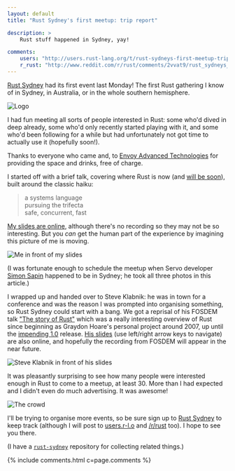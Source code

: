 ```yaml
---
layout: default
title: "Rust Sydney's first meetup: trip report"

description: >
    Rust stuff happened in Sydney, yay!

comments:
    users: "http://users.rust-lang.org/t/rust-sydneys-first-meetup-trip-report/341"
    r_rust: "http://www.reddit.com/r/rust/comments/2vvat9/rust_sydneys_first_meetup_trip_report/"
---
```


[Rust Sydney](http://meetup.com/Rust-Sydney) had its first event last
Monday!  The first Rust gathering I know of in Sydney, in Australia,
or in the whole southern hemisphere.

![Logo](logo.png "The logo; with apologies to the Rust logo and the Sydney Harbour Bridge")


I had fun meeting all sorts of people interested in Rust: some who'd
dived in deep already, some who'd only recently started playing with
it, and some who'd been following for a while but had unfortunately
not got time to actually use it (hopefully soon!).

Thanks to everyone who came and, to
[Envoy Advanced Technologies](http://envoyat.com) for providing the
space and drinks, free of charge.


I started off with a brief talk, covering where Rust is now (and
[will be soon](https://github.com/rust-lang/rust/pull/22319)), built
around the classic haiku:

> a systems language<br/>
> pursuing the trifecta<br/>
> safe, concurrent, fast

[My slides are online](http://huonw.github.io/rust-sydney-feb15/),
although there's no recording so they may not be so interesting. But
you *can* get the human part of the experience by imagining this
picture of me is moving.

![Me in front of my slides](awkward-me.jpg "Me, standing awkwardly as I begin")

(I was fortunate enough to schedule the meetup when Servo developer
[Simon Sapin](https://twitter.com/SimonSapin) happened to be in
Sydney; he took all three photos in this article.)

I wrapped up and handed over to Steve Klabnik: he was in town for a
conference and was the reason I was prompted into organising
something, so Rust Sydney could start with a bang. We got a reprisal
of his FOSDEM talk
["The story of Rust"](https://fosdem.org/2015/schedule/event/the_story_of_rust/)
which was a really interesting overview of Rust since beginning as
Graydon Hoare's personal project around 2007, up until the
[impending 1.0](http://blog.rust-lang.org/2015/02/13/Final-1.0-timeline.html)
release. [His slides](http://www.steveklabnik.com/fosdem2015/) (use
left/right arrow keys to navigate) are also online, and hopefully the
recording from FOSDEM will appear in the near future.

![Steve Klabnik in front of his slides](steve.jpg "Steve, starting off")

It was pleasantly surprising to see how many people were interested
enough in Rust to come to a meetup, at least 30. More than I had
expected and I didn't even do much advertising. It was awesome!

![The crowd](crowd-small.jpg "Intent listeners")

I'll be trying to organise more events, so be sure sign up to
[Rust Sydney](http://meetup.com/Rust-Sydney) to keep track (although I
will post to [users.r-l.o](http://users.rust-lang.org) and
[/r/rust](http://reddit.com/r/rust) too). I hope to see you there.

(I have a [`rust-sydney`](https://github.com/huonw/rust-sydney/)
repository for collecting related things.)

{% include comments.html c=page.comments %}
